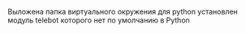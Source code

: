 Выложена папка виртуального окружения для python
установлен модуль telebot которого нет по умолчанию в Python
